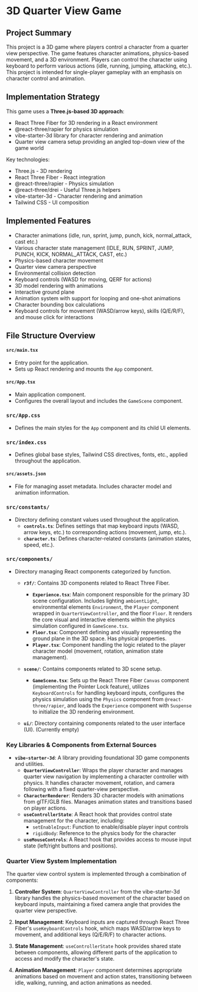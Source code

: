 # 3D Quarter View Game

## Project Summary

This project is a 3D game where players control a character from a quarter view perspective. The game features character animations, physics-based movement, and a 3D environment. Players can control the character using keyboard to perform various actions (idle, running, jumping, attacking, etc.). This project is intended for single-player gameplay with an emphasis on character control and animation.

## Implementation Strategy

This game uses a **Three.js-based 3D approach**:

- React Three Fiber for 3D rendering in a React environment
- @react-three/rapier for physics simulation
- vibe-starter-3d library for character rendering and animation
- Quarter view camera setup providing an angled top-down view of the game world

Key technologies:

- Three.js - 3D rendering
- React Three Fiber - React integration
- @react-three/rapier - Physics simulation
- @react-three/drei - Useful Three.js helpers
- vibe-starter-3d - Character rendering and animation
- Tailwind CSS - UI composition

## Implemented Features

- Character animations (idle, run, sprint, jump, punch, kick, normal_attack, cast etc.)
- Various character state management (IDLE, RUN, SPRINT, JUMP, PUNCH, KICK, NORMAL_ATTACK, CAST, etc.)
- Physics-based character movement
- Quarter view camera perspective
- Environmental collision detection
- Keyboard controls (WASD for moving, QERF for actions)
- 3D model rendering with animations
- Interactive ground plane
- Animation system with support for looping and one-shot animations
- Character bounding box calculations
- Keyboard controls for movement (WASD/arrow keys), skills (Q/E/R/F), and mouse click for interactions

## File Structure Overview

#### `src/main.tsx`

- Entry point for the application.
- Sets up React rendering and mounts the `App` component.

#### `src/App.tsx`

- Main application component.
- Configures the overall layout and includes the `GameScene` component.

### `src/App.css`

- Defines the main styles for the `App` component and its child UI elements.

### `src/index.css`

- Defines global base styles, Tailwind CSS directives, fonts, etc., applied throughout the application.

#### `src/assets.json`

- File for managing asset metadata. Includes character model and animation information.

### `src/constants/`

- Directory defining constant values used throughout the application.
  - **`controls.ts`**: Defines settings that map keyboard inputs (WASD, arrow keys, etc.) to corresponding actions (movement, jump, etc.).
  - **`character.ts`**: Defines character-related constants (animation states, speed, etc.).

### `src/components/`

- Directory managing React components categorized by function.

  - **`r3f/`**: Contains 3D components related to React Three Fiber.

    - **`Experience.tsx`**: Main component responsible for the primary 3D scene configuration. Includes lighting `ambientLight`, environmental elements `Environment`, the `Player` component wrapped in `QuarterViewController`, and the floor `Floor`. It renders the core visual and interactive elements within the physics simulation configured in `GameScene.tsx`.
    - **`Floor.tsx`**: Component defining and visually representing the ground plane in the 3D space. Has physical properties.
    - **`Player.tsx`**: Component handling the logic related to the player character model (movement, rotation, animation state management).

  - **`scene/`**: Contains components related to 3D scene setup.

    - **`GameScene.tsx`**: Sets up the React Three Fiber `Canvas` component (implementing the Pointer Lock feature), utilizes `KeyboardControls` for handling keyboard inputs, configures the physics simulation using the `Physics` component from `@react-three/rapier`, and loads the `Experience` component with `Suspense` to initialize the 3D rendering environment.

  - **`ui/`**: Directory containing components related to the user interface (UI). (Currently empty)

### Key Libraries & Components from External Sources

- **`vibe-starter-3d`**: A library providing foundational 3D game components and utilities.
  - **`QuarterViewController`**: Wraps the player character and manages quarter view navigation by implementing a character controller with physics. It handles character movement, rotation, and camera following with a fixed quarter-view perspective.
  - **`CharacterRenderer`**: Renders 3D character models with animations from glTF/GLB files. Manages animation states and transitions based on player actions.
  - **`useControllerState`**: A React hook that provides control state management for the character, including:
    - `setEnableInput`: Function to enable/disable player input controls
    - `rigidBody`: Reference to the physics body for the character
  - **`useMouseControls`**: A React hook that provides access to mouse input state (left/right buttons and positions).

### Quarter View System Implementation

The quarter view control system is implemented through a combination of components:

1. **Controller System**: `QuarterViewController` from the vibe-starter-3d library handles the physics-based movement of the character based on keyboard inputs, maintaining a fixed camera angle that provides the quarter view perspective.

2. **Input Management**: Keyboard inputs are captured through React Three Fiber's `useKeyboardControls` hook, which maps WASD/arrow keys to movement, and additional keys (Q/E/R/F) to character actions.

3. **State Management**: `useControllerState` hook provides shared state between components, allowing different parts of the application to access and modify the character's state.

4. **Animation Management**: `Player` component determines appropriate animations based on movement and action states, transitioning between idle, walking, running, and action animations as needed.
